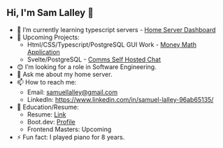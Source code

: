 ## Hi, I'm Sam Lalley 👋

- 🔭 I’m currently learning typescript servers - [Home Server Dashboard](https://github.com/LalleyDev/Dashboard)
- 🤔 Upcoming Projects:
  - Html/CSS/Typescript/PostgreSQL GUI Work - [Money Math Application](https://github.com/LalleyDev/moneyMath)
  - Svelte/PostgreSQL - [Comms Self Hosted Chat](https://github.com/LalleyDev/Comms)
- 😊 I’m looking for a role in Software Engineering.
- 💬 Ask me about my home server.
- 📫 How to reach me:
  - Email: samuellalley@gmail.com
  - LinkedIn: https://www.linkedin.com/in/samuel-lalley-96ab65135/
- 📖 Education/Resume:
  - Resume: [Link](https://github.com/LalleyDev/LalleyDev/blob/main/Resume.pdf)
  - Boot.dev: [Profile](https://www.boot.dev/u/lalleys)
  - Frontend Masters: Upcoming
- ⚡ Fun fact: I played piano for 8 years.
